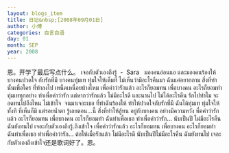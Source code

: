 ```yaml
---
layout: blogs_item
title: 日记&nbsp;[2008年09月01日]
author: 小傅
categories: 自言自语
day: 01
month: SEP
year: 2008
---
```




恩。开学了最后写点什么。
&#3648;&#3592;&#3629;&#3585;&#3633;&#3610;&#3605;&#3633;&#3623;&#3648;&#3629;&#3591;&#3606;&#3638;&#3591;&#3619;&#3641;&#3657;&nbsp;
-&nbsp; Sara
&nbsp;
&#3617;&#3629;&#3591;&#3588;&#3609;&#3629;&#3656;&#3629;&#3609;&#3649;&#3629; &#3649;&#3621;&#3632;&#3617;&#3629;&#3591;&#3588;&#3609;&#3619;&#3657;&#3629;&#3591;&#3651;&#3627;&#3657;
&#3610;&#3634;&#3591;&#3588;&#3609;&#3611;&#3623;&#3604;&#3651;&#3592; &#3585;&#3633;&#3610;&#3619;&#3633;&#3585;&#3607;&#3637;&#3656;&#3617;&#3637;
&#3610;&#3634;&#3591;&#3588;&#3609;&#3607;&#3640;&#3656;&#3617;&#3648;&#3607; &#3607;&#3640;&#3656;&#3617;&#3651;&#3592;&#3651;&#3627;&#3657;&#3648;&#3605;&#3655;&#3617;&#3607;&#3637;&#3656;
&#3652;&#3617;&#3656;&#3648;&#3627;&#3655;&#3609;&#3623;&#3656;&#3634;&#3617;&#3637;&#3629;&#3632;&#3652;&#3619;&#3588;&#3639;&#3609;&#3617;&#3634;
&#3593;&#3633;&#3609;&#3649;&#3588;&#3656;&#3629;&#3618;&#3634;&#3585;&#3606;&#3634;&#3617; &#3626;&#3636;&#3656;&#3591;&#3607;&#3637;&#3656;&#3607;&#3635;&#3609;&#3633;&#3657;&#3609;&#3648;&#3614;&#3639;&#3656;&#3629;&#3651;&#3588;&#3619;
&#3607;&#3637;&#3656;&#3607;&#3635;&#3621;&#3591;&#3652;&#3611; &#3648;&#3627;&#3609;&#3655;&#3604;&#3648;&#3627;&#3609;&#3639;&#3656;&#3629;&#3618;&#3610;&#3657;&#3634;&#3591;&#3652;&#3627;&#3617;
&#3648;&#3614;&#3639;&#3656;&#3629;&#3588;&#3635;&#3623;&#3656;&#3634;&#3619;&#3633;&#3585;&#3649;&#3621;&#3657;&#3623; &#3629;&#3632;&#3652;&#3619;&#3585;&#3655;&#3618;&#3629;&#3617;&#3607;&#3609;
&#3648;&#3614;&#3639;&#3656;&#3629;&#3610;&#3634;&#3591;&#3588;&#3609; &#3629;&#3632;&#3652;&#3619;&#3585;&#3655;&#3618;&#3629;&#3617;&#3607;&#3635;
&#3607;&#3640;&#3656;&#3617;&#3648;&#3607;&#3607;&#3640;&#3585;&#3629;&#3618;&#3656;&#3634;&#3591; &#3607;&#3635;&#3648;&#3614;&#3639;&#3656;&#3629;&#3588;&#3635;&#3623;&#3656;&#3634;&#3619;&#3633;&#3585;
&#3649;&#3605;&#3656;&#3627;&#3634;&#3585;&#3623;&#3656;&#3634;&#3619;&#3633;&#3585;&#3649;&#3621;&#3657;&#3623; &#3652;&#3617;&#3656;&#3617;&#3637;&#3629;&#3632;&#3652;&#3619;&#3604;&#3637;
&#3649;&#3621;&#3632;&#3609;&#3634;&#3609;&#3652;&#3611; &#3652;&#3617;&#3656;&#3652;&#3604;&#3657;&#3629;&#3632;&#3652;&#3619;&#3588;&#3639;&#3609;
&#3619;&#3633;&#3585;&#3652;&#3611;&#3607;&#3635;&#3652;&#3617; &#3592;&#3632;&#3629;&#3604;&#3607;&#3609;&#3652;&#3611;&#3606;&#3638;&#3591;&#3652;&#3627;&#3609; &#3652;&#3617;&#3656;&#3648;&#3586;&#3657;&#3634;&#3651;&#3592;&nbsp;
&#3592;&#3609;&#3617;&#3634;&#3648;&#3592;&#3629;&#3632;&#3648;&#3608;&#3629; &#3607;&#3637;&#3656;&#3607;&#3635;&#3593;&#3633;&#3609;&#3619;&#3657;&#3629;&#3591;&#3651;&#3627;&#3657; &#3607;&#3635;&#3651;&#3627;&#3657;&#3611;&#3623;&#3604;&#3651;&#3592;&#3585;&#3633;&#3610;&#3619;&#3633;&#3585;&#3607;&#3637;&#3656;&#3617;&#3637;
&#3593;&#3633;&#3609;&#3652;&#3604;&#3657;&#3607;&#3640;&#3656;&#3617;&#3648;&#3607; &#3607;&#3640;&#3656;&#3617;&#3651;&#3592;&#3651;&#3627;&#3657;&#3607;&#3633;&#3657;&#3591;&#3607;&#3637;
&#3607;&#3637;&#3656;&#3648;&#3627;&#3655;&#3609;&#3585;&#3655;&#3617;&#3637; &#3649;&#3605;&#3656;&#3619;&#3629;&#3618;&#3609;&#3657;&#3635;&#3605;&#3634;
&#3619;&#3641;&#3657;&#3648;&#3621;&#3618;&#3605;&#3629;&#3609;...&#3609;&#3637;&#3657; &#3626;&#3636;&#3656;&#3591;&#3607;&#3637;&#3656;&#3607;&#3635;&#3651;&#3627;&#3657;&#3626;&#3641;&#3657;&#3607;&#3609;
&#3629;&#3618;&#3641;&#3656;&#3585;&#3633;&#3610;&#3610;&#3634;&#3591;&#3588;&#3609; &#3629;&#3618;&#3656;&#3634;&#3591;&#3617;&#3637;&#3588;&#3623;&#3634;&#3617;&#3627;&#3623;&#3633;&#3591;
&#3614;&#3639;&#3656;&#3629;&#3588;&#3635;&#3623;&#3656;&#3634;&#3619;&#3633;&#3585;&#3649;&#3621;&#3657;&#3623; &#3629;&#3632;&#3652;&#3619;&#3585;&#3655;&#3618;&#3629;&#3617;&#3607;&#3609;
&#3648;&#3614;&#3639;&#3656;&#3629;&#3610;&#3634;&#3591;&#3588;&#3609; &#3629;&#3632;&#3652;&#3619;&#3585;&#3655;&#3618;&#3629;&#3617;&#3607;&#3635; &#3593;&#3633;&#3609;&#3607;&#3635;&#3648;&#3614;&#3639;&#3656;&#3629;&#3648;&#3608;&#3629; &#3607;&#3635;&#3648;&#3614;&#3639;&#3656;&#3629;&#3588;&#3635;&#3623;&#3656;&#3634;&#3619;&#3633;&#3585;...
&#3609;&#3633;&#3610;&#3648;&#3611;&#3655;&#3609;&#3611;&#3637; &#3652;&#3617;&#3656;&#3617;&#3637;&#3629;&#3632;&#3652;&#3619;&#3588;&#3639;&#3609;&#3593;&#3633;&#3609;&#3618;&#3633;&#3591;&#3607;&#3609;&#3652;&#3611;
&#3648;&#3592;&#3629;&#3632;&#3585;&#3633;&#3610;&#3605;&#3633;&#3623;&#3648;&#3629;&#3591;&#3606;&#3638;&#3591;&#3619;&#3641;&#3657;.&#3606;&#3638;&#3591;&#3648;&#3586;&#3657;&#3634;&#3651;&#3592;
&#3648;&#3614;&#3639;&#3656;&#3629;&#3588;&#3635;&#3623;&#3656;&#3634;&#3619;&#3633;&#3585;&#3649;&#3621;&#3657;&#3623; &#3629;&#3632;&#3652;&#3619;&#3585;&#3655;&#3618;&#3629;&#3617;&#3607;&#3609;
&#3648;&#3614;&#3639;&#3656;&#3629;&#3610;&#3634;&#3591;&#3588;&#3609; &#3629;&#3632;&#3652;&#3619;&#3585;&#3655;&#3618;&#3629;&#3617;&#3607;&#3635; &#3593;&#3633;&#3609;&#3607;&#3635;&#3648;&#3614;&#3639;&#3656;&#3629;&#3648;&#3608;&#3629; &#3607;&#3635;&#3648;&#3614;&#3639;&#3656;&#3629;&#3588;&#3635;&#3623;&#3656;&#3634;&#3619;&#3633;&#3585;...
&#3605;&#3656;&#3629;&#3651;&#3627;&#3657;&#3648;&#3617;&#3639;&#3656;&#3629;&#3619;&#3633;&#3585;&#3649;&#3621;&#3657;&#3623; &#3652;&#3617;&#3656;&#3617;&#3637;&#3629;&#3632;&#3652;&#3619;&#3604;&#3637;
&#3609;&#3633;&#3610;&#3648;&#3611;&#3655;&#3609;&#3611;&#3637;&#3652;&#3617;&#3656;&#3617;&#3637;&#3629;&#3632;&#3652;&#3619;&#3588;&#3639;&#3609; &#3593;&#3633;&#3609;&#3618;&#3633;&#3591;&#3607;&#3609;&#3652;&#3611;
&#3648;&#3592;&#3629;&#3632;&#3585;&#3633;&#3610;&#3605;&#3633;&#3623;&#3648;&#3629;&#3591;&#3606;&#3638;&#3591;&#3648;&#3586;&#3657;&#3634;&#3651;&#3592;还是歌词好了。恩。
&nbsp;


